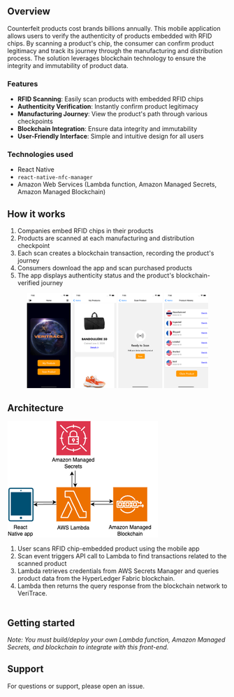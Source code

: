 ## Overview
Counterfeit products cost brands billions annually. This mobile application allows users to verify the authenticity of products embedded with RFID chips. By scanning a product's chip, the consumer can confirm product legitimacy and track its journey through the manufacturing and distribution process. The solution leverages blockchain technology to ensure the integrity and immutability of product data.

### Features
- **RFID Scanning**: Easily scan products with embedded RFID chips
- **Authenticity Verification**: Instantly confirm product legitimacy
- **Manufacturing Journey**: View the product's path through various checkpoints
- **Blockchain Integration**: Ensure data integrity and immutability
- **User-Friendly Interface**: Simple and intuitive design for all users

### Technologies used
- React Native
- `react-native-nfc-manager`
- Amazon Web Services (Lambda function, Amazon Managed Secrets, Amazon Managed Blockchain)

## How it works
1) Companies embed RFID chips in their products
2) Products are scanned at each manufacturing and distribution checkpoint
3) Each scan creates a blockchain transaction, recording the product's journey
4) Consumers download the app and scan purchased products
5) The app displays authenticity status and the product's blockchain-verified journey

<p align="center">
<img src="images/homepage.png" width=20% height=20%>
<img src="images/products.png" width=20% height=20%>
<img src="images/scan.png" width=20% height=20%>
<img src="images/track.png" width=20% height=20%>

## Architecture
<img src="images/veritrace.png">

1) User scans RFID chip-embedded product using the mobile app
2) Scan event triggers API call to Lambda to find transactions related to the scanned product
3) Lambda retrieves credentials from AWS Secrets Manager and queries product data from the HyperLedger Fabric blockchain.
4) Lambda then returns the query response from the blockchain network to VeriTrace. <br> <br>

## Getting started

_Note: You must build/deploy your own Lambda function, Amazon Managed Secrets, and blockchain to integrate with this front-end._

## Support
For questions or support, please open an issue.
